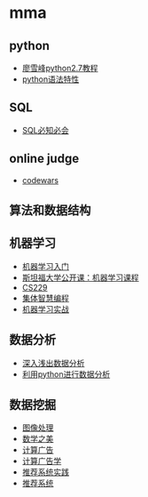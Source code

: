 # mma

## python

- [廖雪峰python2.7教程](http://www.liaoxuefeng.com/wiki/001374738125095c955c1e6d8bb493182103fac9270762a000/)
- [python语法特性]()

## SQL

- [SQL必知必会](https://book.douban.com/subject/24250054/)

## online judge

- [codewars](http://www.codewars.com/about)

## 算法和数据结构

## 机器学习

- [机器学习入门](https://github.com/im-iron-man/data-analysis)
- [斯坦福大学公开课：机器学习课程](http://open.163.com/special/opencourse/machinelearning.html)
- [CS229](http://cs229.stanford.edu/)
- [集体智慧编程](https://book.douban.com/subject/3288908/)
- [机器学习实战](https://book.douban.com/subject/24703171/)

## 数据分析

- [深入浅出数据分析](https://book.douban.com/subject/5257905/)
- [利用python进行数据分析](https://book.douban.com/subject/25779298/)

## 数据挖掘

- [图像处理]()
- [数学之美](https://book.douban.com/subject/10750155/)
- [计算广告](https://book.douban.com/subject/26596778/)
- [计算广告学](https://study.163.com/course/courseMain.htm?courseId=321007)
- [推荐系统实践](https://book.douban.com/subject/10769749/)
- [推荐系统](https://book.douban.com/subject/24746415/)
